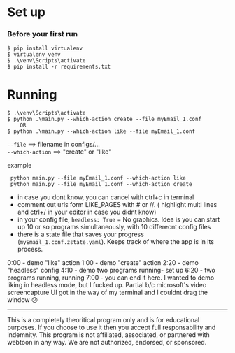 # Set up  
### Before your first run  
  
```  
$ pip install virtualenv  
$ virtualenv venv  
$ .\venv\Scripts\activate
$ pip install -r requirements.txt  
```  
  
# Running   
  
```  
$ .\venv\Scripts\activate
$ python .\main.py --which-action create --file myEmail_1.conf  
    OR  
$ python .\main.py --which-action like --file myEmail_1.conf  
```  
  
`--file` ==> filename in configs/...  
`--which-action` ==> "create" or "like"  

example
```
 python main.py --file myEmail_1.conf --which-action like
 python main.py --file myEmail_1.conf --which-action create
```


- in case  you dont know, you can cancel with ctrl+c in terminal
- comment out urls form LIKE_PAGES with # or //. ( highlight multi lines and ctrl+/ in your editor in case you didnt know)
- in your config file, `headless: True` = No graphics.  Idea is you can start up 10 or so programs simultaneously, with 10 differecnt config files
- there is a state file that saves your progress (`myEmail_1.conf.zstate.yaml`). Keeps track of where the app is in its process.

0:00 - demo "like" action
1:00 - demo "create" action
2:20 - demo "headless" config
4:10 - demo two programs running- set up
6:20 - two programs running, running
7:00 - you can end it here. I wanted to demo liking in headless mode, but I fucked up. Partial b/c microsoft's video screencapture UI got in the way of my terminal and I couldnt drag the window 😞



--- 
This is a completely theoritical program only and is for educational purposes. If you choose to use it then you accept full responsability and indemnity. This program is not affiliated, associated, or partnered with webtoon in any way. We are not authorized, endorsed, or sponsored.